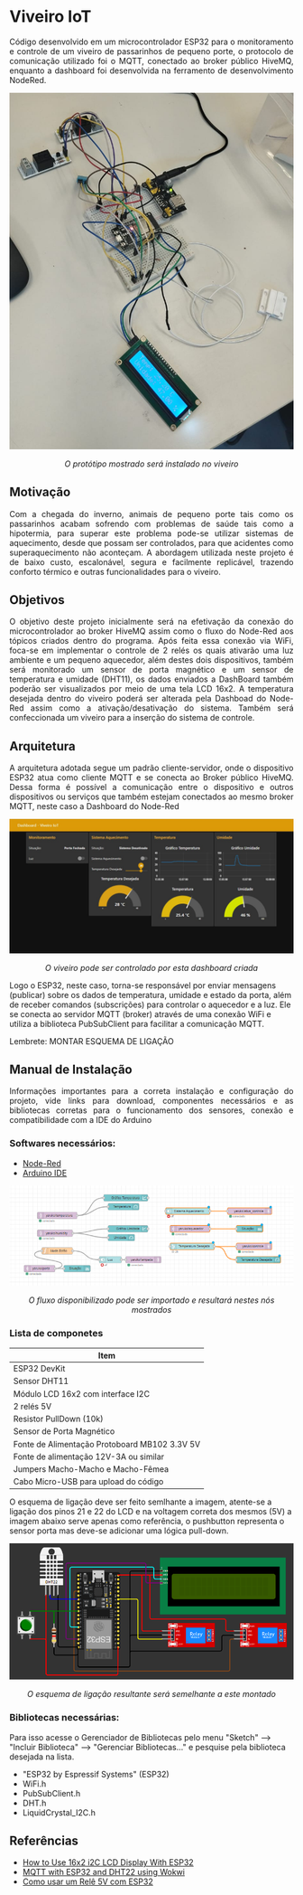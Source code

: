 # Viveiro IoT 
<p align="justify">
Código desenvolvido em um microcontrolador ESP32 para o monitoramento e controle de um viveiro de passarinhos de pequeno porte,
o protocolo de comunicação utilizado foi o MQTT, conectado ao broker público HiveMQ, enquanto a dashboard foi desenvolvida
na ferramento de desenvolvimento NodeRed.
</p>

<div align="center">
  <img src="https://raw.githubusercontent.com/LordeKenji/IotProject_AquecedorViveiro/images/ESQUEMALIGACAOOFICIAL.png" alt="EsquemaReal">
  <p><em>O protótipo mostrado será instalado no viveiro</em></p>
</div>

## Motivação
<p align="justify">
Com a chegada do inverno, animais de pequeno porte tais como os passarinhos acabam sofrendo com problemas de saúde tais como
a hipotermia, para superar este problema pode-se utilizar sistemas de aquecimento, desde que possam ser controlados, para que 
acidentes como superaquecimento não aconteçam. A abordagem utilizada neste projeto é de baixo custo, escalonável, segura e 
facilmente replicável, trazendo conforto térmico e outras funcionalidades para o viveiro.
</p>

## Objetivos
<p align="justify">
O objetivo deste projeto inicialmente será na efetivação da conexão do microcontrolador ao broker HiveMQ assim como o fluxo do Node-Red
aos tópicos criados dentro do programa. Após feita essa conexão via WiFi, foca-se em implementar o controle de 2 relés os quais ativarão
uma luz ambiente e um pequeno aquecedor, além destes dois dispositivos, também será monitorado um sensor de porta magnético e um sensor de 
temperatura e umidade (DHT11), os dados enviados a DashBoard também poderão ser visualizados por meio de uma tela LCD 16x2.
A temperatura desejada dentro do viveiro poderá ser alterada pela Dashboad do Node-Red assim como a ativação/desativação do sistema.
Também será confeccionada um viveiro para a inserção do sistema de controle.
</p>

## Arquitetura
<p align="justify">
A arquitetura adotada segue um padrão cliente-servidor, onde o dispositivo ESP32 atua como cliente MQTT e se conecta ao Broker público HiveMQ. Dessa forma 
é possível a comunicação entre o dispositivo e outros dispositivos ou serviços que também estejam conectados ao mesmo broker MQTT, neste caso a Dashboard do Node-Red
<p align="justify">

<div align="center">
  <img src="https://raw.githubusercontent.com/LordeKenji/IotProject_AquecedorViveiro/images/DASHBOARD.png" alt="Dashboard">
  <p><em>O viveiro pode ser controlado por esta dashboard criada</em></p>
</div>
  
Logo o ESP32, neste caso, torna-se responsável por enviar mensagens (publicar) sobre os dados de temperatura, umidade e estado da porta, além de receber comandos (subscrições) para controlar o aquecedor e a luz. Ele se conecta ao servidor MQTT (broker) através de uma conexão WiFi e utiliza a biblioteca PubSubClient para facilitar a comunicação MQTT.
<p align="justify">
Lembrete: MONTAR ESQUEMA DE LIGAÇÃO
</p>

## Manual de Instalação
<p align="justify">
Informações importantes para a correta instalação e configuração do projeto, vide links para download, componentes necessários e as bibliotecas corretas
para o funcionamento dos sensores, conexão e compatibilidade com a IDE do Arduino
</p>

### Softwares necessários:
- [Node-Red](https://nodered.org/docs/getting-started/windows)
- [Arduino IDE](https://www.arduino.cc/en/software)

<div align="center">
  <img src="https://raw.githubusercontent.com/LordeKenji/IotProject_AquecedorViveiro/images/FLUXONODERED.png" alt="Dashboard">
  <p><em>O fluxo disponibilizado pode ser importado e resultará nestes nós mostrados</em></p>
</div>


### Lista de componetes

| Item                                      |
|-------------------------------------------|
| ESP32 DevKit                              |
| Sensor DHT11                              |
| Módulo LCD 16x2 com interface I2C        |
| 2 relés 5V                                |
| Resistor PullDown (10k)                   |
| Sensor de Porta Magnético                |
| Fonte de Alimentação Protoboard MB102 3.3V 5V |
| Fonte de alimentação 12V-3A ou similar   |
| Jumpers Macho-Macho e Macho-Fêmea        |
| Cabo Micro-USB para upload do código      |

O esquema de ligação deve ser feito semlhante a imagem, atente-se a ligação dos pinos 21 e 22 do LCD e na voltagem correta dos mesmos (5V) a imagem abaixo serve apenas como referência, o pushbutton representa o sensor porta mas deve-se adicionar uma lógica pull-down.
<div align="center">
  <img src="https://raw.githubusercontent.com/LordeKenji/IotProject_AquecedorViveiro/images/ESQUEMALIGACAO.png" alt="Esquema de ligação">
  <p><em>O esquema de ligação resultante será semelhante a este montado</em></p>
</div>




### Bibliotecas necessárias:
Para isso acesse o Gerenciador de Bibliotecas pelo menu "Sketch" --> "Incluir Biblioteca" --> "Gerenciar Bibliotecas..." e pesquise
pela biblioteca desejada na lista.
- "ESP32 by Espressif Systems" (ESP32)
- WiFi.h
- PubSubClient.h
- DHT.h
- LiquidCrystal_I2C.h

## Referências
- [How to Use 16x2 i2C LCD Display With ESP32](https://youtu.be/wkbScuJQxFc?si=fXbAD8nzfIJz3pD0)
- [MQTT with ESP32 and DHT22 using Wokwi](https://youtu.be/fbQRF_IKuo4?si=3CgeNY1zY-cKv3Mq)
- [Como usar um Relê 5V com ESP32](https://youtu.be/DnvoEBK24SQ?si=m33_L0pOCrrggAXE)

